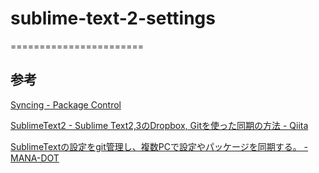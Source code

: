 # sublime-text-2-settings
=======================

## 参考

[Syncing - Package Control](https://sublime.wbond.net/docs/syncing#git)

[SublimeText2 - Sublime Text2,3のDropbox, Gitを使った同期の方法 - Qiita](http://qiita.com/matsu_chara/items/b58564bba37e81637057)

[SublimeTextの設定をgit管理し、複数PCで設定やパッケージを同期する。 - MANA-DOT](http://blog.manaten.net/entry/sublimetext-git)
